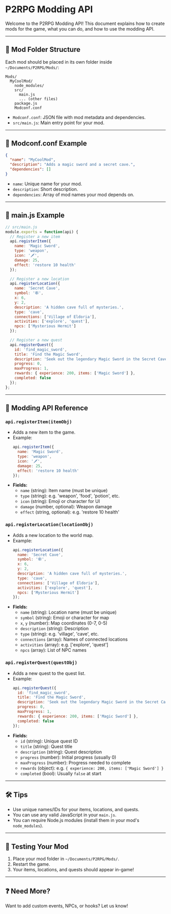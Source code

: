 # P2RPG Modding API

Welcome to the P2RPG Modding API! This document explains how to create mods for the game, what you can do, and how to use the modding API.

---

## 📁 Mod Folder Structure
Each mod should be placed in its own folder inside `~/Documents/P2RPG/Mods/`:

```
Mods/
  MyCoolMod/
    node_modules/
    src/
      main.js
      ... (other files)
    package.js
    Modconf.conf
```

- `Modconf.conf`: JSON file with mod metadata and dependencies.
- `src/main.js`: Main entry point for your mod.

---

## 📝 Modconf.conf Example
```json
{
  "name": "MyCoolMod",
  "description": "Adds a magic sword and a secret cave.",
  "dependencies": []
}
```
- `name`: Unique name for your mod.
- `description`: Short description.
- `dependencies`: Array of mod names your mod depends on.

---

## 🚀 main.js Example
```js
// src/main.js
module.exports = function(api) {
  // Register a new item
  api.registerItem({
    name: 'Magic Sword',
    type: 'weapon',
    icon: '🗡️',
    damage: 25,
    effect: 'restore 10 health'
  });

  // Register a new location
  api.registerLocation({
    name: 'Secret Cave',
    symbol: '🕸️',
    x: 6,
    y: 2,
    description: 'A hidden cave full of mysteries.',
    type: 'cave',
    connections: ['Village of Eldoria'],
    activities: ['explore', 'quest'],
    npcs: ['Mysterious Hermit']
  });

  // Register a new quest
  api.registerQuest({
    id: 'find_magic_sword',
    title: 'Find the Magic Sword',
    description: 'Seek out the legendary Magic Sword in the Secret Cave.',
    progress: 0,
    maxProgress: 1,
    rewards: { experience: 200, items: ['Magic Sword'] },
    completed: false
  });
};
```

---

## 🧩 Modding API Reference

### `api.registerItem(itemObj)`
- Adds a new item to the game.
- Example:
  ```js
  api.registerItem({
    name: 'Magic Sword',
    type: 'weapon',
    icon: '🗡️',
    damage: 25,
    effect: 'restore 10 health'
  });
  ```
- **Fields:**
  - `name` (string): Item name (must be unique)
  - `type` (string): e.g. 'weapon', 'food', 'potion', etc.
  - `icon` (string): Emoji or character for UI
  - `damage` (number, optional): Weapon damage
  - `effect` (string, optional): e.g. 'restore 10 health'

### `api.registerLocation(locationObj)`
- Adds a new location to the world map.
- Example:
  ```js
  api.registerLocation({
    name: 'Secret Cave',
    symbol: '🕸️',
    x: 6,
    y: 2,
    description: 'A hidden cave full of mysteries.',
    type: 'cave',
    connections: ['Village of Eldoria'],
    activities: ['explore', 'quest'],
    npcs: ['Mysterious Hermit']
  });
  ```
- **Fields:**
  - `name` (string): Location name (must be unique)
  - `symbol` (string): Emoji or character for map
  - `x`, `y` (number): Map coordinates (0-7, 0-5)
  - `description` (string): Description
  - `type` (string): e.g. 'village', 'cave', etc.
  - `connections` (array): Names of connected locations
  - `activities` (array): e.g. ['explore', 'quest']
  - `npcs` (array): List of NPC names

### `api.registerQuest(questObj)`
- Adds a new quest to the quest list.
- Example:
  ```js
  api.registerQuest({
    id: 'find_magic_sword',
    title: 'Find the Magic Sword',
    description: 'Seek out the legendary Magic Sword in the Secret Cave.',
    progress: 0,
    maxProgress: 1,
    rewards: { experience: 200, items: ['Magic Sword'] },
    completed: false
  });
  ```
- **Fields:**
  - `id` (string): Unique quest ID
  - `title` (string): Quest title
  - `description` (string): Quest description
  - `progress` (number): Initial progress (usually 0)
  - `maxProgress` (number): Progress needed to complete
  - `rewards` (object): e.g. `{ experience: 200, items: ['Magic Sword'] }`
  - `completed` (bool): Usually `false` at start

---

## 🛠️ Tips
- Use unique names/IDs for your items, locations, and quests.
- You can use any valid JavaScript in your `main.js`.
- You can require Node.js modules (install them in your mod's `node_modules`).

---

## 🧪 Testing Your Mod
1. Place your mod folder in `~/Documents/P2RPG/Mods/`.
2. Restart the game.
3. Your items, locations, and quests should appear in-game!

---

## ❓ Need More?
Want to add custom events, NPCs, or hooks? Let us know! 